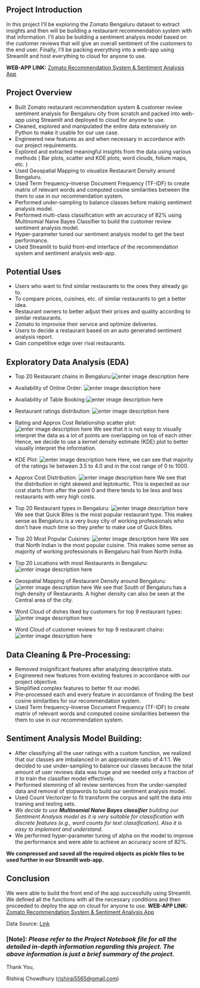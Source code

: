 ## **Project Introduction**

In this project I'll be exploring the Zomato Bengaluru dataset to extract insights and then will be building a restaurant recommendation system with that information. I'll also be building a sentiment analysis model based on the customer reviews that will give an overall sentiment of the customers to the end user. Finally, I'll be packing everything into a web-app using Streamlit and host everything to cloud for anyone to use.

**WEB-APP LINK:** [Zomato Recommendation System & Sentiment Analysis App](https://share.streamlit.io/rishi5565/zomato-recommendation-system-and-sentiment-analysis/main/app.py)


## **Project Overview**

* Built Zomato restaurant recommendation system & customer review sentiment analysis for Bengaluru city from scratch and packed into web-app using Streamlit and deployed to cloud for anyone to use.
* Cleaned, explored and manipulated the entire data extensively on Python to make it usable for our use case.
* Engineered new features as and when necessary in accordance with our project requirements.
* Explored and extracted meaningful insights from the data using various methods ( Bar plots, scatter and KDE plots, word clouds, folium maps, etc. )
* Used Geospatial Mapping to visualize Restaurant Density around Bengaluru.
* Used Term frequency–Inverse Document Frequency (TF-IDF) to create matrix of relevant words and computed cosine similarities between the them to use in our recommendation system.
* Performed under-sampling to balance classes before making sentiment analysis model.
* Performed multi-class classification with an accuracy of 82% using Multinomial Naive Bayes Classifier to build the customer review sentiment analysis model.
* Hyper-parameter tuned our sentiment analysis model to get the best performance.
* Used Streamlit to build front-end interface of the recommendation system and sentiment analysis web-app.

## **Potential Uses**

* Users who want to find similar restaurants to the ones they already go to.
* To compare prices, cuisines, etc. of similar restaurants to get a better idea.
* Restaurant owners to better adjust their prices and quality according to similar restaurants.
* Zomato to improvise their service and optimize deliveries.
* Users to decide a restaurant based on an auto generated sentiment analysis report.
* Gain competitive edge over rival restaurants.


## **Exploratory Data Analysis (EDA)**
* Top 20 Restaurant chains in Bengaluru:![enter image description here](https://github.com/rishi5565/zomato-recommendation-system-and-sentiment-analysis/raw/main/EDA%20Images/1.png)

* Availability of Online Order:
![enter image description here](https://github.com/rishi5565/zomato-recommendation-system-and-sentiment-analysis/raw/main/EDA%20Images/2.png)

* Availability of Table Booking:![enter image description here](https://github.com/rishi5565/zomato-recommendation-system-and-sentiment-analysis/raw/main/EDA%20Images/3.png)

* Restaurant ratings distribution:
![enter image description here](https://github.com/rishi5565/zomato-recommendation-system-and-sentiment-analysis/raw/main/EDA%20Images/4.png)

* Rating and Approx Cost Relationship scatter plot:
![enter image description here](https://github.com/rishi5565/zomato-recommendation-system-and-sentiment-analysis/raw/main/EDA%20Images/5.png)
We see that it is not easy to visually interpret the data as a lot of points are overlapping on top of each other. Hence, we decide to use a kernel density estimate (KDE) plot to better visually interpret the information.
* KDE Plot:
![enter image description here](https://github.com/rishi5565/zomato-recommendation-system-and-sentiment-analysis/raw/main/EDA%20Images/6.png)
Here, we can see that majority of the ratings lie between 3.5 to 4.0 and in the cost range of 0 to 1000.
* Approx Cost Distribution:
![enter image description here](https://github.com/rishi5565/zomato-recommendation-system-and-sentiment-analysis/raw/main/EDA%20Images/7.png)
We see that the distribution in right skewed and leptokurtic. This is expected as our cost starts from after the point 0 and there tends to be less and less restaurants with very high costs.

* Top 20 Restaurant types in Bengaluru:
![enter image description here](https://github.com/rishi5565/zomato-recommendation-system-and-sentiment-analysis/raw/main/EDA%20Images/8.png)
We see that Quick Bites is the most popular restaurant type. This makes sense as Bengaluru is a very busy city of working professionals who don't have much time so they prefer to make use of Quick Bites.
* Top 20 Most Popular Cuisines:
![enter image description here](https://github.com/rishi5565/zomato-recommendation-system-and-sentiment-analysis/raw/main/EDA%20Images/9.png)
We see that North Indian is the most popular cuisine. This makes some sense as majority of working professionals in Bengaluru hail from North India.

* Top 20 Locations with most Restaurants in Bengaluru:
![enter image description here](https://github.com/rishi5565/zomato-recommendation-system-and-sentiment-analysis/raw/main/EDA%20Images/10.png)

* Geospatial Mapping of Restaurant Density around Bengaluru:
![enter image description here](https://github.com/rishi5565/zomato-recommendation-system-and-sentiment-analysis/raw/main/EDA%20Images/11.png)
We see that South of Bengaluru has a high density of Restaurants. A higher density can also be seen at the Central area of the city.

* Word Cloud of dishes liked by customers for top 9 restaurant types:
![enter image description here](https://github.com/rishi5565/zomato-recommendation-system-and-sentiment-analysis/raw/main/EDA%20Images/12.png)

* Word Cloud of customer reviews for top 9 restaurant chains:
![enter image description here](https://github.com/rishi5565/zomato-recommendation-system-and-sentiment-analysis/raw/main/EDA%20Images/13.png)


## **Data Cleaning & Pre-Processing:**
* Removed insignificant features after analyzing descriptive stats.
* Engineered new features from existing features in accordance with our project objective.
* Simplified complex features to better fit our model.
* Pre-processed each and every feature in accordance of finding the best cosine similarities for our recommendation system.
* Used Term frequency–Inverse Document Frequency (TF-IDF) to create matrix of relevant words and computed cosine similarities between the them to use in our recommendation system.

## **Sentiment Analysis Model Building:**
* After classifying all the user ratings with a custom function, we realized that our classes are imbalanced in an approximate ratio of 4:1:1. We decided to use under-sampling to balance our classes because the total amount of user reviews data was huge and we needed only a fraction of it to train the classifier model effectively.
* Performed stemming of all review sentences from the under-sampled data and removal of stopwords to build our sentiment analysis model.
* Used Count Vectorizer to fit transform the corpus and split the data into training and testing sets.
* *We decide to use **Multinomial Naive Bayes classifier** building our Sentiment Analysis model as it is very suitable for classification with discrete features (e.g., word counts for text classification). Also it is easy to implement and understand.*
* We performed hyper-parameter tuning of alpha on the model to improve the performance and were able to achieve an accuracy score of 82%.

**We compressed and saved all the required objects as pickle files to be used further in our Streamlit web-app.**

## **Conclusion**
We were able to build the front end of the app successfully using Streamlit. We defined all the functions with all the necessary conditions and then proceeded to deploy the app on cloud for anyone to use.
**WEB-APP LINK:** [Zomato Recommendation System & Sentiment Analysis App](https://share.streamlit.io/rishi5565/zomato-recommendation-system-and-sentiment-analysis/main/app.py)

Data Source: [Link](https://www.kaggle.com/datasets/absin7/zomato-bangalore-dataset)

### [Note]:  _**Please refer to the Project Notebook file for all the detailed in-depth information regarding this project. The above information is just a brief summary of the project.**_

Thank You,

Rishiraj Chowdhury ([rishiraj5565@gmail.com](mailto:rishiraj5565@gmail.com))



